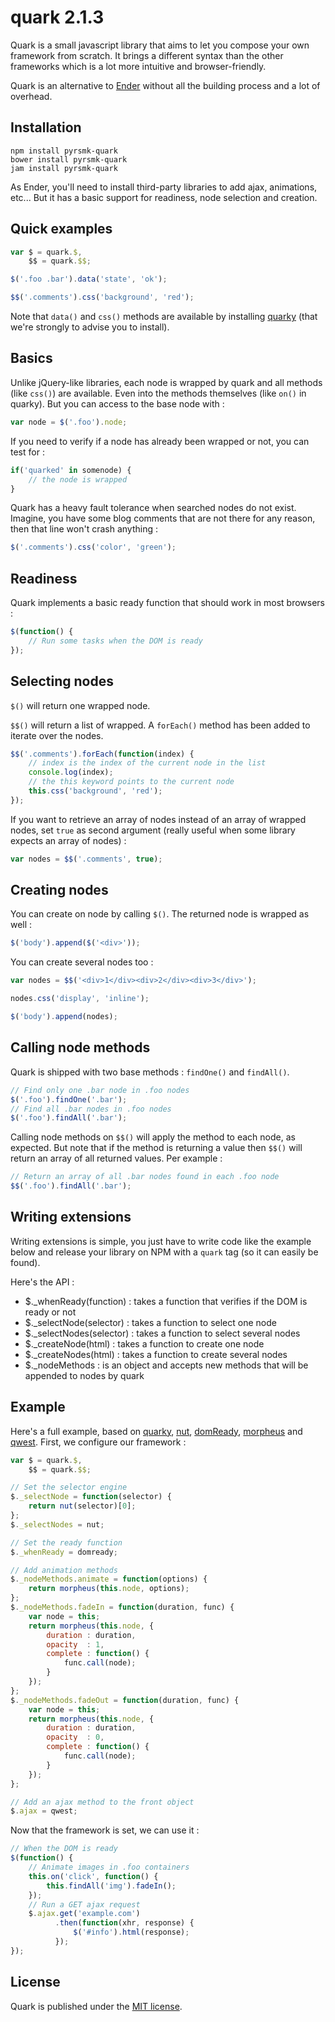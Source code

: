 quark 2.1.3
===========

Quark is a small javascript library that aims to let you compose your own framework from scratch. It brings a different syntax than the other frameworks which is a lot more intuitive and browser-friendly.

Quark is an alternative to [Ender](http://enderjs.com) without all the building process and a lot of overhead.

Installation
------------

```
npm install pyrsmk-quark
bower install pyrsmk-quark
jam install pyrsmk-quark
```

As Ender, you'll need to install third-party libraries to add ajax, animations, etc... But it has a basic support for readiness, node selection and creation.

Quick examples
--------------

```js
var $ = quark.$,
	$$ = quark.$$;
```

```js
$('.foo .bar').data('state', 'ok');
```

```js
$$('.comments').css('background', 'red');
```

Note that `data()` and `css()` methods are available by installing [quarky](https://github.com/pyrsmk/quarky) (that we're strongly to advise you to install).

Basics
------

Unlike jQuery-like libraries, each node is wrapped by quark and all methods (like `css()`) are available. Even into the methods themselves (like `on()` in quarky). But you can access to the base node with :

```js
var node = $('.foo').node;
```

If you need to verify if a node has already been wrapped or not, you can test for :

```js
if('quarked' in somenode) {
	// the node is wrapped
}
```

Quark has a heavy fault tolerance when searched nodes do not exist. Imagine, you have some blog comments that are not there for any reason, then that line won't crash anything :

```js
$('.comments').css('color', 'green');
```

Readiness
---------

Quark implements a basic ready function that should work in most browsers :

```js
$(function() {
	// Run some tasks when the DOM is ready
});
```

Selecting nodes
---------------

`$()` will return one wrapped node.

`$$()` will return a list of wrapped. A `forEach()` method has been added to iterate over the nodes.

```js
$$('.comments').forEach(function(index) {
	// index is the index of the current node in the list
	console.log(index);
	// the this keyword points to the current node
	this.css('background', 'red');
});
```

If you want to retrieve an array of nodes instead of an array of wrapped nodes, set `true` as second argument (really useful when some library expects an array of nodes) :

```js
var nodes = $$('.comments', true);
```

Creating nodes
--------------

You can create on node by calling `$()`. The returned node is wrapped as well :

```js
$('body').append($('<div>'));
```

You can create several nodes too :

```js
var nodes = $$('<div>1</div><div>2</div><div>3</div>');

nodes.css('display', 'inline');

$('body').append(nodes);
```

Calling node methods
--------------------

Quark is shipped with two base methods : `findOne()` and `findAll()`.

```js
// Find only one .bar node in .foo nodes
$('.foo').findOne('.bar');
// Find all .bar nodes in .foo nodes
$('.foo').findAll('.bar');
```

Calling node methods on `$$()` will apply the method to each node, as expected. But note that if the method is returning a value then `$$()` will return an array of all returned values. Per example :

```js
// Return an array of all .bar nodes found in each .foo node
$$('.foo').findAll('.bar');
```

Writing extensions
------------------

Writing extensions is simple, you just have to write code like the example below and release your library on NPM with a `quark` tag (so it can easily be found).

Here's the API :

- $._whenReady(function) : takes a function that verifies if the DOM is ready or not
- $._selectNode(selector) : takes a function to select one node
- $._selectNodes(selector) : takes a function to select several nodes
- $._createNode(html) : takes a function to create one node
- $._createNodes(html) : takes a function to create several nodes
- $._nodeMethods : is an object and accepts new methods that will be appended to nodes by quark

Example
-------

Here's a full example, based on [quarky](https://github.com/pyrsmk/quarky), [nut](https://github.com/pyrsmk/nut), [domReady](https://github.com/ded/domready), [morpheus](https://github.com/ded/morpheus) and [qwest](https://github.com/pyrsmk/qwest). First, we configure our framework :

```javascript
var $ = quark.$,
	$$ = quark.$$;

// Set the selector engine
$._selectNode = function(selector) {
	return nut(selector)[0];
};
$._selectNodes = nut;

// Set the ready function
$._whenReady = domready;

// Add animation methods
$._nodeMethods.animate = function(options) {
    return morpheus(this.node, options);
};
$._nodeMethods.fadeIn = function(duration, func) {
	var node = this;
    return morpheus(this.node, {
        duration : duration,
        opacity  : 1,
        complete : function() {
			func.call(node);
		}
    });
};
$._nodeMethods.fadeOut = function(duration, func) {
	var node = this;
    return morpheus(this.node, {
        duration : duration,
        opacity  : 0,
        complete : function() {
			func.call(node);
		}
    });
};

// Add an ajax method to the front object
$.ajax = qwest;
```

Now that the framework is set, we can use it :

```javascript
// When the DOM is ready
$(function() {
    // Animate images in .foo containers
	this.on('click', function() {
		this.findAll('img').fadeIn();
	});
    // Run a GET ajax request
    $.ajax.get('example.com')
          .then(function(xhr, response) {
              $('#info').html(response);
          });
});
```

License
-------

Quark is published under the [MIT license](http://dreamysource.mit-license.org).
